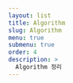```yaml
---
layout: list
title: Algorithm
slug: Algorithm
menu: true
submenu: true
order: 4
description: >
  Algorithm 정리
---
```

